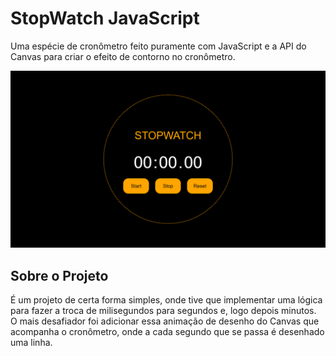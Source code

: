 # StopWatch JavaScript

Uma espécie de cronômetro feito puramente com  JavaScript e a API do Canvas para criar o efeito de contorno no cronômetro.

<img src="Desktop Screenshot 2023.07.17 - 21.23.40.96.png"/>

## Sobre o Projeto

É um projeto de certa forma simples, onde tive que implementar uma lógica para fazer a troca de milisegundos para segundos e, logo depois minutos.
O mais desafiador foi adicionar essa animação de desenho do Canvas que acompanha o cronômetro, onde a cada segundo que se passa é desenhado uma linha. 
